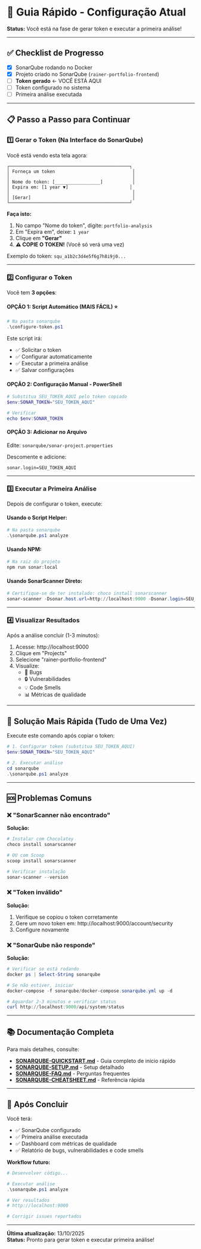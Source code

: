 # 🚀 Guia Rápido - Configuração Atual

**Status:** Você está na fase de gerar token e executar a primeira análise! 

---

## ✅ Checklist de Progresso

- [x] SonarQube rodando no Docker
- [x] Projeto criado no SonarQube (`rainer-portfolio-frontend`)
- [ ] **Token gerado** ← VOCÊ ESTÁ AQUI
- [ ] Token configurado no sistema
- [ ] Primeira análise executada

---

## 📋 Passo a Passo para Continuar

### **1️⃣ Gerar o Token (Na Interface do SonarQube)**

Você está vendo esta tela agora:

```
┌─────────────────────────────────────────────┐
│ Forneça um token                             │
│                                              │
│ Nome do token: [_________________]           │
│ Expira em: [1 year ▼]                       │
│                                              │
│ [Gerar]                                      │
└─────────────────────────────────────────────┘
```

**Faça isto:**
1. No campo "Nome do token", digite: `portfolio-analysis`
2. Em "Expira em", deixe: `1 year`
3. Clique em **"Gerar"**
4. **⚠️ COPIE O TOKEN!** (Você só verá uma vez)

Exemplo do token: `squ_a1b2c3d4e5f6g7h8i9j0...`

---

### **2️⃣ Configurar o Token**

Você tem **3 opções**:

#### **OPÇÃO 1: Script Automático (MAIS FÁCIL)** ⭐

```powershell
# Na pasta sonarqube
.\configure-token.ps1
```

Este script irá:
- ✅ Solicitar o token
- ✅ Configurar automaticamente
- ✅ Executar a primeira análise
- ✅ Salvar configurações

#### **OPÇÃO 2: Configuração Manual - PowerShell**

```powershell
# Substitua SEU_TOKEN_AQUI pelo token copiado
$env:SONAR_TOKEN="SEU_TOKEN_AQUI"

# Verificar
echo $env:SONAR_TOKEN
```

#### **OPÇÃO 3: Adicionar no Arquivo**

Edite: `sonarqube/sonar-project.properties`

Descomente e adicione:
```properties
sonar.login=SEU_TOKEN_AQUI
```

---

### **3️⃣ Executar a Primeira Análise**

Depois de configurar o token, execute:

#### **Usando o Script Helper:**

```powershell
# Na pasta sonarqube
.\sonarqube.ps1 analyze
```

#### **Usando NPM:**

```powershell
# Na raiz do projeto
npm run sonar:local
```

#### **Usando SonarScanner Direto:**

```powershell
# Certifique-se de ter instalado: choco install sonarscanner
sonar-scanner -Dsonar.host.url=http://localhost:9000 -Dsonar.login=SEU_TOKEN_AQUI
```

---

### **4️⃣ Visualizar Resultados**

Após a análise concluir (1-3 minutos):

1. Acesse: http://localhost:9000
2. Clique em "Projects"
3. Selecione "rainer-portfolio-frontend"
4. Visualize:
   - 🐛 Bugs
   - 🔒 Vulnerabilidades
   - 💡 Code Smells
   - 📊 Métricas de qualidade

---

## 🎯 Solução Mais Rápida (Tudo de Uma Vez)

Execute este comando após copiar o token:

```powershell
# 1. Configurar token (substitua SEU_TOKEN_AQUI)
$env:SONAR_TOKEN="SEU_TOKEN_AQUI"

# 2. Executar análise
cd sonarqube
.\sonarqube.ps1 analyze
```

---

## 🆘 Problemas Comuns

### ❌ "SonarScanner não encontrado"

**Solução:**
```powershell
# Instalar com Chocolatey
choco install sonarscanner

# OU com Scoop
scoop install sonarscanner

# Verificar instalação
sonar-scanner --version
```

### ❌ "Token inválido"

**Solução:**
1. Verifique se copiou o token corretamente
2. Gere um novo token em: http://localhost:9000/account/security
3. Configure novamente

### ❌ "SonarQube não responde"

**Solução:**
```powershell
# Verificar se está rodando
docker ps | Select-String sonarqube

# Se não estiver, iniciar
docker-compose -f sonarqube/docker-compose.sonarqube.yml up -d

# Aguardar 2-3 minutos e verificar status
curl http://localhost:9000/api/system/status
```

---

## 📚 Documentação Completa

Para mais detalhes, consulte:

- **[SONARQUBE-QUICKSTART.md](./docs/SONARQUBE-QUICKSTART.md)** - Guia completo de início rápido
- **[SONARQUBE-SETUP.md](./docs/SONARQUBE-SETUP.md)** - Setup detalhado
- **[SONARQUBE-FAQ.md](./docs/SONARQUBE-FAQ.md)** - Perguntas frequentes
- **[SONARQUBE-CHEATSHEET.md](./docs/SONARQUBE-CHEATSHEET.md)** - Referência rápida

---

## 🎉 Após Concluir

Você terá:
- ✅ SonarQube configurado
- ✅ Primeira análise executada
- ✅ Dashboard com métricas de qualidade
- ✅ Relatório de bugs, vulnerabilidades e code smells

**Workflow futuro:**
```powershell
# Desenvolver código...

# Executar análise
.\sonarqube.ps1 analyze

# Ver resultados
# http://localhost:9000

# Corrigir issues reportados
```

---

**Última atualização:** 13/10/2025  
**Status:** Pronto para gerar token e executar primeira análise!


